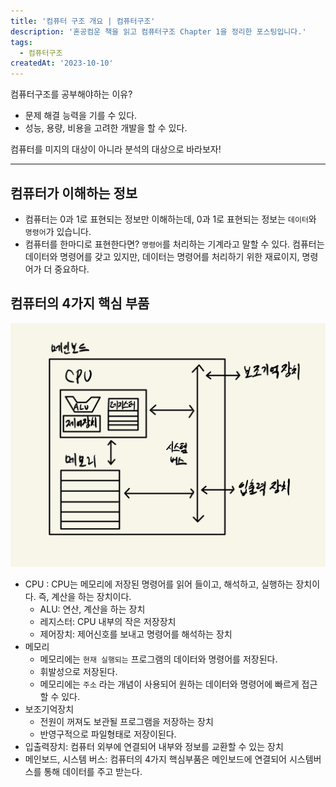 ```yaml
---
title: '컴퓨터 구조 개요 | 컴퓨터구조'
description: '혼공컴운 책을 읽고 컴퓨터구조 Chapter 1을 정리한 포스팅입니다.'
tags:
  - 컴퓨터구조
createdAt: '2023-10-10'
---
```


컴퓨터구조를 공부해야하는 이유?

- 문제 해결 능력을 기를 수 있다.
- 성능, 용량, 비용을 고려한 개발을 할 수 있다.

컴퓨터를 미지의 대상이 아니라 분석의 대상으로 바라보자!

---

## 컴퓨터가 이해하는 정보

- 컴퓨터는 0과 1로 표현되는 정보만 이해하는데, 0과 1로 표현되는 정보는 `데이터`와 `명령어`가 있습니다.
- 컴퓨터를 한마디로 표현한다면? `명령어`를 처리하는 기계라고 말할 수 있다. 컴퓨터는 데이터와 명령어를 갖고 있지만, 데이터는 명령어를 처리하기 위한 재료이지, 명령어가 더 중요하다.

## 컴퓨터의 4가지 핵심 부품

![컴퓨터 구조](https://github.com/jinnkimm7/jin-blog/blob/main/public/images/computer-architecture/1/1.jpg?raw=true)

- CPU : CPU는 메모리에 저장된 명령어를 읽어 들이고, 해석하고, 실행하는 장치이다. 즉, 계산을 하는 장치이다.
    - ALU: 연산, 계산을 하는 장치
    - 레지스터: CPU 내부의 작은 저장장치
    - 제어장치: 제어신호를 보내고 명령어를 해석하는 장치
- 메모리
    - 메모리에는 `현재 실행되는` 프로그램의 데이터와 명령어를 저장된다.
    - 휘발성으로 저장된다.
    - 메모리에는 `주소` 라는 개념이 사용되어 원하는 데이터와 명령어에 빠르게 접근할 수 있다.
- 보조기억장치
    - 전원이 꺼져도 보관될 프로그램을 저장하는 장치
    - 반영구적으로 파일형태로 저장이된다.
- 입출력장치: 컴퓨터 외부에 연결되어 내부와 정보를 교환할 수 있는 장치
- 메인보드, 시스템 버스: 컴퓨터의 4가지 핵심부품은 메인보드에 연결되어 시스템버스를 통해 데이터를 주고 받는다.